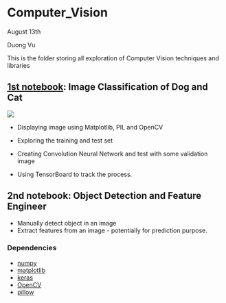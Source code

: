 # Computer_Vision
August 13th

Duong Vu



This is the folder storing all exploration of Computer Vision techniques and libraries



## [1st notebook](Exploration_of_CV): Image Classification of Dog and Cat

![](assets/thumbnail.gif)

- Displaying image using Matplotlib, PIL and OpenCV

- Exploring the training and test set

- Creating Convolution Neural Network and test with some validation image

-  Using TensorBoard to track the process.

  

## 2nd notebook: Object Detection and Feature Engineer

- Manually detect object in an image
- Extract features from an image - potentially for prediction purpose.



### Dependencies

- [numpy](http://www.numpy.org/)
- [matplotlib](https://matplotlib.org/index.html)
- [keras](https://keras.io/)
- [OpenCV](https://opencv.org/)
- [pillow](https://pillow.readthedocs.io/en/latest/)

